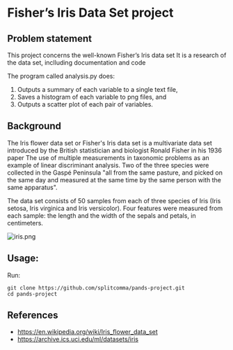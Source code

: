 # Fisher’s Iris Data Set project

## Problem statement

This project concerns the well-known Fisher’s Iris data set It is a research of the data set, inclluding documentation and code 

The program called analysis.py does: 

1. Outputs a summary of each variable to a single text file,  
2. Saves a histogram of each variable to png files, and  
3. Outputs a scatter plot of each pair of variables.

## Background

The Iris flower data set or Fisher's Iris data set is a multivariate data set introduced by the British statistician and biologist Ronald Fisher in his 1936 paper The use of multiple measurements in taxonomic problems as an example of linear discriminant analysis. Two of the three species were collected in the Gaspé Peninsula "all from the same pasture, and picked on the same day and measured at the same time by the same person with the same apparatus".

The data set consists of 50 samples from each of three species of Iris (Iris setosa, Iris virginica and Iris versicolor). 
Four features were measured from each sample: the length and the width of the sepals and petals, in centimeters.

![iris.png](C:\Users\and\Desktop\DEV\pands-project\iris_classes.png)

## Usage:

Run:

```
git clone https://github.com/splitcomma/pands-project.git
cd pands-project
```

## References
- https://en.wikipedia.org/wiki/Iris_flower_data_set
- https://archive.ics.uci.edu/ml/datasets/iris
